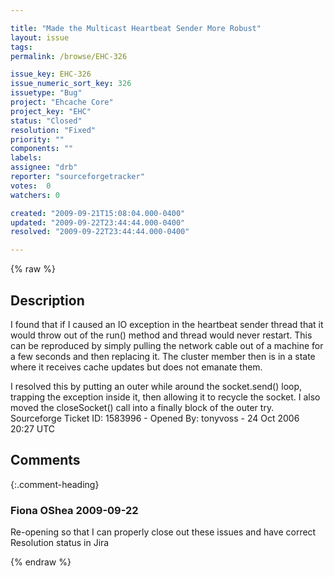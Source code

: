 ```yaml
---

title: "Made the Multicast Heartbeat Sender More Robust"
layout: issue
tags: 
permalink: /browse/EHC-326

issue_key: EHC-326
issue_numeric_sort_key: 326
issuetype: "Bug"
project: "Ehcache Core"
project_key: "EHC"
status: "Closed"
resolution: "Fixed"
priority: ""
components: ""
labels: 
assignee: "drb"
reporter: "sourceforgetracker"
votes:  0
watchers: 0

created: "2009-09-21T15:08:04.000-0400"
updated: "2009-09-22T23:44:44.000-0400"
resolved: "2009-09-22T23:44:44.000-0400"

---
```




{% raw %}



## Description

<div markdown="1" class="description">

I found that if I caused an IO exception in the
heartbeat sender thread that it would throw out of the
run() method and thread would never restart.  This can
be reproduced by simply pulling the network cable out
of a machine for a few seconds and then replacing it. 
The cluster member then is in a state where it receives
cache updates but does not emanate them.

I resolved this by putting an outer while around the
socket.send() loop, trapping the exception inside it,
then allowing it to recycle the socket.  I also moved
the closeSocket() call into a finally block of the
outer try. 
Sourceforge Ticket ID: 1583996 - Opened By: tonyvoss - 24 Oct 2006 20:27 UTC

</div>

## Comments


{:.comment-heading}
### **Fiona OShea** <span class="date">2009-09-22</span>

<div markdown="1" class="comment">

Re-opening so that I can properly close out these issues and have correct Resolution status in Jira

</div>



{% endraw %}
